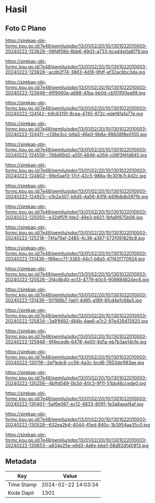 # Hasil

## Foto C Plano

https://sirekap-obj-formc.kpu.go.id/7e48/pemilu/pdpr/13/01/02/20/10/1301022010003-20240222-123628--98fdf59d-6bb6-49d3-a733-bca44e0a6f79.jpg

https://sirekap-obj-formc.kpu.go.id/7e48/pemilu/pdpr/13/01/02/20/10/1301022010003-20240222-123828--acdb2f74-3863-4d16-9fdf-af32ac6bc3da.jpg

https://sirekap-obj-formc.kpu.go.id/7e48/pemilu/pdpr/13/01/02/20/10/1301022010003-20240222-123949--6ff9060a-a688-41ba-bb0d-cb151f00ea69.jpg

https://sirekap-obj-formc.kpu.go.id/7e48/pemilu/pdpr/13/01/02/20/10/1301022010003-20240222-124142--b9c8315f-9cea-4745-872c-edef4fafa77e.jpg

https://sirekap-obj-formc.kpu.go.id/7e48/pemilu/pdpr/13/01/02/20/10/1301022010003-20240222-124411--c136e3cc-b9a5-46e0-9b6e-99838f8e0100.jpg

https://sirekap-obj-formc.kpu.go.id/7e48/pemilu/pdpr/13/01/02/20/10/1301022010003-20240222-124559--788d69d2-a55f-4848-a264-c08f3f4fd845.jpg

https://sirekap-obj-formc.kpu.go.id/7e48/pemilu/pdpr/13/01/02/20/10/1301022010003-20240222-124802--99e5aef3-17cf-42c5-988a-9c301b7c4d2c.jpg

https://sirekap-obj-formc.kpu.go.id/7e48/pemilu/pdpr/13/01/02/20/10/1301022010003-20240222-124925--cfb2a307-b6d5-4a56-83f6-b69b8db097fb.jpg

https://sirekap-obj-formc.kpu.go.id/7e48/pemilu/pdpr/13/01/02/20/10/1301022010003-20240222-125050--e32df51f-fde2-49e3-b921-1bfa8f875b06.jpg

https://sirekap-obj-formc.kpu.go.id/7e48/pemilu/pdpr/13/01/02/20/10/1301022010003-20240222-125218--74fa79af-2485-4c38-a367-572f091829c8.jpg

https://sirekap-obj-formc.kpu.go.id/7e48/pemilu/pdpr/13/01/02/20/10/1301022010003-20240222-131439--f89ecc71-3365-44c1-b8a5-47f42f770924.jpg

https://sirekap-obj-formc.kpu.go.id/7e48/pemilu/pdpr/13/01/02/20/10/1301022010003-20240222-125528--2f4c8b40-ecf3-4779-b0c5-909894624ec6.jpg

https://sirekap-obj-formc.kpu.go.id/7e48/pemilu/pdpr/13/01/02/20/10/1301022010003-20240222-131439--101168b7-fab1-4d95-a189-6fcd4efc68a5.jpg

https://sirekap-obj-formc.kpu.go.id/7e48/pemilu/pdpr/13/01/02/20/10/1301022010003-20240222-125834--3a91f492-484b-4ae6-a7c2-97e428413920.jpg

https://sirekap-obj-formc.kpu.go.id/7e48/pemilu/pdpr/13/01/02/20/10/1301022010003-20240222-125948--9f4ecedb-6478-4e00-8d1a-eb7b3ae14cfe.jpg

https://sirekap-obj-formc.kpu.go.id/7e48/pemilu/pdpr/13/01/02/20/10/1301022010003-20240222-130116--2ef1edc8-cc56-4a3c-bcd6-7853de1f83ae.jpg

https://sirekap-obj-formc.kpu.go.id/7e48/pemilu/pdpr/13/01/02/20/10/1301022010003-20240222-130256--4bffd049-0b3d-40c3-9f11-51bb46ccede0.jpg

https://sirekap-obj-formc.kpu.go.id/7e48/pemilu/pdpr/13/01/02/20/10/1301022010003-20240222-130401--5af6e087-ec12-4833-8091-1e3a6aeaf4af.jpg

https://sirekap-obj-formc.kpu.go.id/7e48/pemilu/pdpr/13/01/02/20/10/1301022010003-20240222-130528--632ea2b4-4044-41ed-840c-1b3954aa35c0.jpg

https://sirekap-obj-formc.kpu.go.id/7e48/pemilu/pdpr/13/01/02/20/10/1301022010003-20240222-130653--a834e25e-e9d3-4a6e-bbe1-58d92d140913.jpg


## Metadata

| Key        | Value               |
| ---------- | ------------------- |
| Time Stamp | 2024-02-22 14:03:34 |
| Kode Dapil | 1301                |



